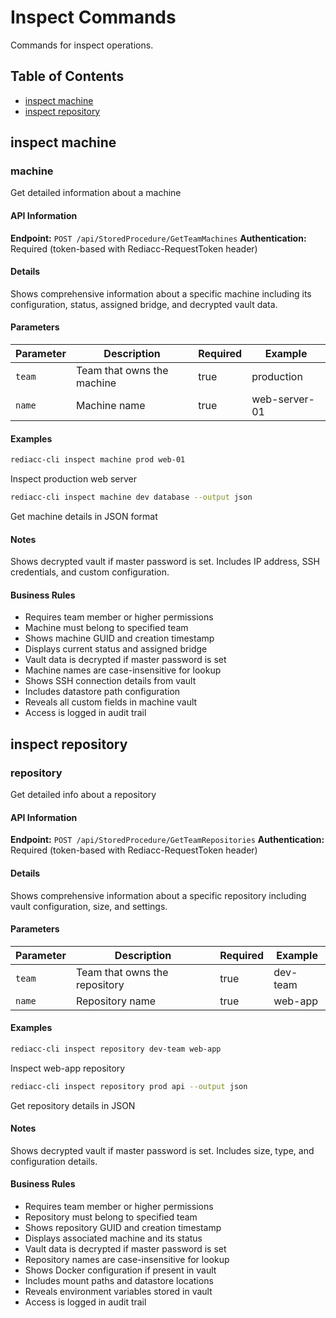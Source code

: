 # Inspect Commands

Commands for inspect operations.

## Table of Contents

- [inspect machine](#inspect-machine)
- [inspect repository](#inspect-repository)


## inspect machine


### machine

Get detailed information about a machine

#### API Information

**Endpoint:** `POST /api/StoredProcedure/GetTeamMachines`
**Authentication:** Required (token-based with Rediacc-RequestToken header)

#### Details

Shows comprehensive information about a specific machine including its configuration, status, assigned bridge, and decrypted vault data.

#### Parameters

| Parameter | Description | Required | Example |
|-----------|-------------|----------|---------|
| `team` | Team that owns the machine | true | production |
| `name` | Machine name | true | web-server-01 |

#### Examples

```bash
rediacc-cli inspect machine prod web-01
```
Inspect production web server

```bash
rediacc-cli inspect machine dev database --output json
```
Get machine details in JSON format

#### Notes

Shows decrypted vault if master password is set. Includes IP address, SSH credentials, and custom configuration.

#### Business Rules

- Requires team member or higher permissions
- Machine must belong to specified team
- Shows machine GUID and creation timestamp
- Displays current status and assigned bridge
- Vault data is decrypted if master password is set
- Machine names are case-insensitive for lookup
- Shows SSH connection details from vault
- Includes datastore path configuration
- Reveals all custom fields in machine vault
- Access is logged in audit trail


## inspect repository


### repository

Get detailed info about a repository

#### API Information

**Endpoint:** `POST /api/StoredProcedure/GetTeamRepositories`
**Authentication:** Required (token-based with Rediacc-RequestToken header)

#### Details

Shows comprehensive information about a specific repository including vault configuration, size, and settings.

#### Parameters

| Parameter | Description | Required | Example |
|-----------|-------------|----------|---------|
| `team` | Team that owns the repository | true | dev-team |
| `name` | Repository name | true | web-app |

#### Examples

```bash
rediacc-cli inspect repository dev-team web-app
```
Inspect web-app repository

```bash
rediacc-cli inspect repository prod api --output json
```
Get repository details in JSON

#### Notes

Shows decrypted vault if master password is set. Includes size, type, and configuration details.

#### Business Rules

- Requires team member or higher permissions
- Repository must belong to specified team
- Shows repository GUID and creation timestamp
- Displays associated machine and its status
- Vault data is decrypted if master password is set
- Repository names are case-insensitive for lookup
- Shows Docker configuration if present in vault
- Includes mount paths and datastore locations
- Reveals environment variables stored in vault
- Access is logged in audit trail

